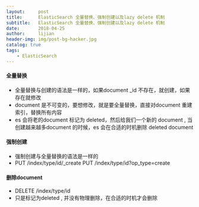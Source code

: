 ```yaml
---
layout:     post
title:      ElasticSearch 全量替换、强制创建以及lazy delete 机制 
subtitle:   ElasticSearch 全量替换、强制创建以及lazy delete 机制 
date:       2018-04-25
author:     lijian
header-img: img/post-bg-hacker.jpg
catalog: true
tags:
    - ElasticSearch
---
```



#### 全量替换
* 全量替换与创建的语法是一样的，如果document _id 不存在，就创建，如果存在就修改
* document 是不可变的，要想修改，就是要全量替换，直接对document 重建索引，替换所有内容
* es 会将老的document 标记为 deleted，然后给我们一个新的 document , 当创建越来越多document 的时候，es 会在合适的时机删除 deleted document

#### 强制创建
* 强制创建与全量替换的语法是一样的
* PUT /index/type/id/_create   PUT /index/type/id?op_type=create


#### 删除document
* DELETE /index/type/id
* 只是标记为deleted , 并没有物理删除，在合适的时机才会删除

